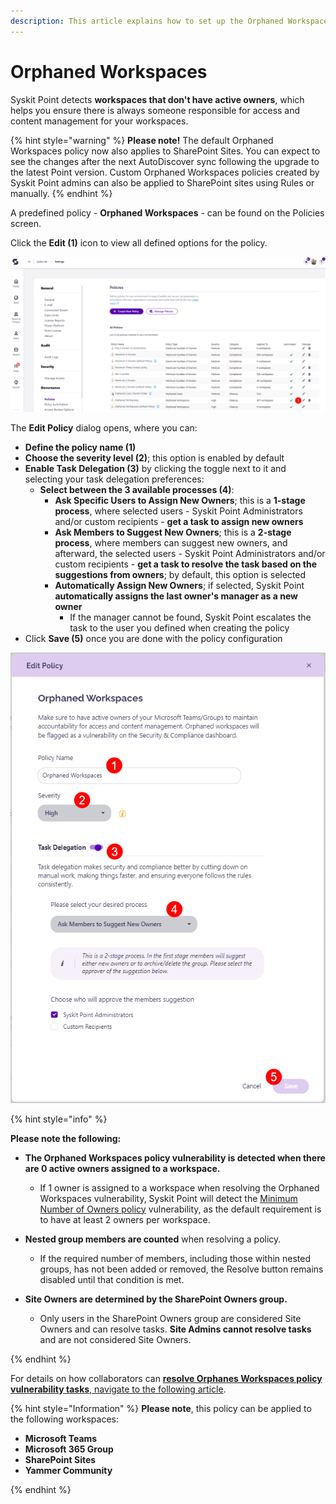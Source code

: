 ```yaml
---
description: This article explains how to set up the Orphaned Workspaces policy in Syskit Point.
---
```


# Orphaned Workspaces

Syskit Point detects **workspaces that don't have active owners**, which helps you ensure there is always someone responsible for access and content management for your workspaces. 

{% hint style="warning" %}
**Please note!** 
The default Orphaned Workspaces policy now also applies to SharePoint Sites. 
You can expect to see the changes after the next AutoDiscover sync following the upgrade to the latest Point version.
Custom Orphaned Workspaces policies created by Syskit Point admins can also be applied to SharePoint sites using Rules or manually.
{% endhint %}

A predefined policy - **Orphaned Workspaces** - can be found on the Policies screen. 

Click the **Edit (1)** icon to view all defined options for the policy. 

![Orphaned Workspaces - Edit Policy](../../.gitbook/assets/set-up-automated-workflows-orphaned-edit.png)

The **Edit Policy** dialog opens, where you can:
* **Define the policy name (1)**
* **Choose the severity level (2)**; this option is enabled by default
* **Enable Task Delegation (3)** by clicking the toggle next to it and selecting your task delegation preferences:
  * **Select between the 3 available processes (4)**:
    * **Ask Specific Users to Assign New Owners**; this is a **1-stage process**, where selected users - Syskit Point Administrators and/or custom recipients - **get a task to assign new owners**
    * **Ask Members to Suggest New Owners**; this is a **2-stage process**, where members can suggest new owners, and afterward, the selected users - Syskit Point Administrators and/or custom recipients - **get a task to resolve the task based on the suggestions from owners**; by default, this option is selected
    * **Automatically Assign New Owners**; if selected, Syskit Point **automatically assigns the last owner's manager as a new owner**
      * If the manager cannot be found, Syskit Point escalates the task to the user you defined when creating the policy
* Click **Save (5)** once you are done with the policy configuration 

![Edit Policy Dialog](../../.gitbook/assets/set-up-automated-workflows-orphaned-dialog.png)


{% hint style="info" %}

**Please note the following:** 
* **The Orphaned Workspaces policy vulnerability is detected when there are 0 active owners assigned to a workspace.** 
  * If 1 owner is assigned to a workspace when resolving the Orphaned Workspaces vulnerability, Syskit Point will detect the [Minimum Number of Owners policy](../../point-collaborators/resolve-governance-tasks/minimum-number-of-owners.md) vulnerability, as the default requirement is to have at least 2 owners per workspace. 

* **Nested group members are counted** when resolving a policy.
  * If the required number of members, including those within nested groups, has not been added or removed, the Resolve button remains disabled until that condition is met.
* **Site Owners are determined by the SharePoint Owners group.**
  * Only users in the SharePoint Owners group are considered Site Owners and can resolve tasks. **Site Admins cannot resolve tasks** and are not considered Site Owners.

{% endhint %}

For details on how collaborators can [**resolve Orphanes Workspaces policy vulnerability tasks**, navigate to the following article](../../point-collaborators/resolve-governance-tasks/orphaned-resources.md).

{% hint style="Information" %}
**Please note**, this policy can be applied to the following workspaces:
* **Microsoft Teams**
* **Microsoft 365 Group**
* **SharePoint Sites**
* **Yammer Community**

{% endhint %}